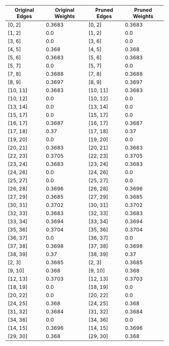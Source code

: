 | Original Edges | Original Weights | Pruned Edges | Pruned Weights |
|----------------|------------------|--------------|----------------|
| [0, 2] | 0.3683 | [0, 2] | 0.3683 |
| [1, 2] | 0.0 | [1, 2] | 0.0 |
| [3, 6] | 0.0 | [3, 6] | 0.0 |
| [4, 5] | 0.368 | [4, 5] | 0.368 |
| [5, 6] | 0.3683 | [5, 6] | 0.3683 |
| [5, 7] | 0.0 | [5, 7] | 0.0 |
| [7, 8] | 0.3688 | [7, 8] | 0.3688 |
| [8, 9] | 0.3697 | [8, 9] | 0.3697 |
| [10, 11] | 0.3683 | [10, 11] | 0.3683 |
| [10, 12] | 0.0 | [10, 12] | 0.0 |
| [13, 14] | 0.0 | [13, 14] | 0.0 |
| [15, 17] | 0.0 | [15, 17] | 0.0 |
| [16, 17] | 0.3687 | [16, 17] | 0.3687 |
| [17, 18] | 0.37 | [17, 18] | 0.37 |
| [19, 20] | 0.0 | [19, 20] | 0.0 |
| [20, 21] | 0.3683 | [20, 21] | 0.3683 |
| [22, 23] | 0.3705 | [22, 23] | 0.3705 |
| [23, 24] | 0.3683 | [23, 24] | 0.3683 |
| [24, 26] | 0.0 | [24, 26] | 0.0 |
| [25, 27] | 0.0 | [25, 27] | 0.0 |
| [26, 28] | 0.3696 | [26, 28] | 0.3696 |
| [27, 29] | 0.3685 | [27, 29] | 0.3685 |
| [30, 31] | 0.3702 | [30, 31] | 0.3702 |
| [32, 33] | 0.3683 | [32, 33] | 0.3683 |
| [33, 34] | 0.3694 | [33, 34] | 0.3694 |
| [35, 36] | 0.3704 | [35, 36] | 0.3704 |
| [36, 37] | 0.0 | [36, 37] | 0.0 |
| [37, 38] | 0.3698 | [37, 38] | 0.3698 |
| [38, 39] | 0.37 | [38, 39] | 0.37 |
| [2, 3] | 0.3685 | [2, 3] | 0.3685 |
| [9, 10] | 0.368 | [9, 10] | 0.368 |
| [12, 13] | 0.3703 | [12, 13] | 0.3703 |
| [18, 19] | 0.0 | [18, 19] | 0.0 |
| [20, 22] | 0.0 | [20, 22] | 0.0 |
| [24, 25] | 0.368 | [24, 25] | 0.368 |
| [31, 32] | 0.3684 | [31, 32] | 0.3684 |
| [34, 36] | 0.0 | [34, 36] | 0.0 |
| [14, 15] | 0.3696 | [14, 15] | 0.3696 |
| [29, 30] | 0.368 | [29, 30] | 0.368 |
